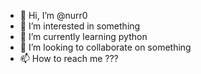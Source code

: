 - 👋 Hi, I’m @nurr0
- 👀 I’m interested in something
- 🌱 I’m currently learning python
- 💞️ I’m looking to collaborate on something
- 📫 How to reach me ???

<!---
nurr0/nurr0 is a ✨ special ✨ repository because its `README.md` (this file) appears on your GitHub profile.
You can click the Preview link to take a look at your changes.
--->
